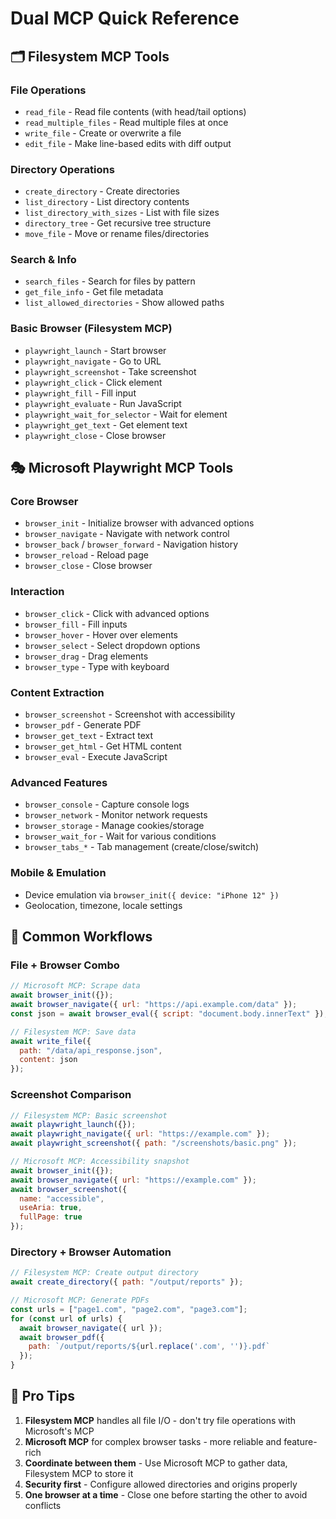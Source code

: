 # Dual MCP Quick Reference

## 🗂️ Filesystem MCP Tools

### File Operations
- `read_file` - Read file contents (with head/tail options)
- `read_multiple_files` - Read multiple files at once
- `write_file` - Create or overwrite a file
- `edit_file` - Make line-based edits with diff output

### Directory Operations
- `create_directory` - Create directories
- `list_directory` - List directory contents
- `list_directory_with_sizes` - List with file sizes
- `directory_tree` - Get recursive tree structure
- `move_file` - Move or rename files/directories

### Search & Info
- `search_files` - Search for files by pattern
- `get_file_info` - Get file metadata
- `list_allowed_directories` - Show allowed paths

### Basic Browser (Filesystem MCP)
- `playwright_launch` - Start browser
- `playwright_navigate` - Go to URL
- `playwright_screenshot` - Take screenshot
- `playwright_click` - Click element
- `playwright_fill` - Fill input
- `playwright_evaluate` - Run JavaScript
- `playwright_wait_for_selector` - Wait for element
- `playwright_get_text` - Get element text
- `playwright_close` - Close browser

## 🎭 Microsoft Playwright MCP Tools

### Core Browser
- `browser_init` - Initialize browser with advanced options
- `browser_navigate` - Navigate with network control
- `browser_back` / `browser_forward` - Navigation history
- `browser_reload` - Reload page
- `browser_close` - Close browser

### Interaction
- `browser_click` - Click with advanced options
- `browser_fill` - Fill inputs
- `browser_hover` - Hover over elements
- `browser_select` - Select dropdown options
- `browser_drag` - Drag elements
- `browser_type` - Type with keyboard

### Content Extraction
- `browser_screenshot` - Screenshot with accessibility
- `browser_pdf` - Generate PDF
- `browser_get_text` - Extract text
- `browser_get_html` - Get HTML content
- `browser_eval` - Execute JavaScript

### Advanced Features
- `browser_console` - Capture console logs
- `browser_network` - Monitor network requests
- `browser_storage` - Manage cookies/storage
- `browser_wait_for` - Wait for various conditions
- `browser_tabs_*` - Tab management (create/close/switch)

### Mobile & Emulation
- Device emulation via `browser_init({ device: "iPhone 12" })`
- Geolocation, timezone, locale settings

## 🔧 Common Workflows

### File + Browser Combo
```javascript
// Microsoft MCP: Scrape data
await browser_init({});
await browser_navigate({ url: "https://api.example.com/data" });
const json = await browser_eval({ script: "document.body.innerText" });

// Filesystem MCP: Save data
await write_file({ 
  path: "/data/api_response.json",
  content: json 
});
```

### Screenshot Comparison
```javascript
// Filesystem MCP: Basic screenshot
await playwright_launch({});
await playwright_navigate({ url: "https://example.com" });
await playwright_screenshot({ path: "/screenshots/basic.png" });

// Microsoft MCP: Accessibility snapshot
await browser_init({});
await browser_navigate({ url: "https://example.com" });
await browser_screenshot({ 
  name: "accessible",
  useAria: true,
  fullPage: true 
});
```

### Directory + Browser Automation
```javascript
// Filesystem MCP: Create output directory
await create_directory({ path: "/output/reports" });

// Microsoft MCP: Generate PDFs
const urls = ["page1.com", "page2.com", "page3.com"];
for (const url of urls) {
  await browser_navigate({ url });
  await browser_pdf({ 
    path: `/output/reports/${url.replace('.com', '')}.pdf` 
  });
}
```

## 🚀 Pro Tips

1. **Filesystem MCP** handles all file I/O - don't try file operations with Microsoft's MCP
2. **Microsoft MCP** for complex browser tasks - more reliable and feature-rich
3. **Coordinate between them** - Use Microsoft MCP to gather data, Filesystem MCP to store it
4. **Security first** - Configure allowed directories and origins properly
5. **One browser at a time** - Close one before starting the other to avoid conflicts